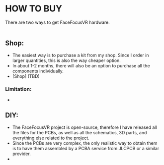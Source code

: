 # HOW TO BUY

There are two ways to get FaceFocusVR hardware.
<br/><br/>

## Shop:
  + The easiest way is to purchase a kit from my shop. Since I order in larger quantities, this is also the way cheaper option.
  + In about 1-2 months, there will also be an option to purchase all the components individually.
  + [Shop] (TBD)

### Limitation:
  + 


## DIY:
  + The FaceFocusVR project is open-source, therefore I have released all the files for the PCBs, as well as all the schematics, 3D parts, and everything else related to the project.
  + Since the PCBs are very complex, the only realistic way to obtain them is to have them assembled by a PCBA service from JLCPCB or a similar provider.
  + 

